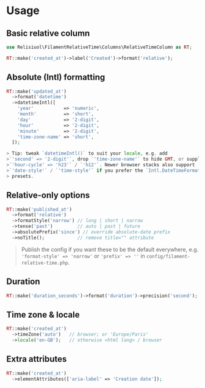 # Usage

## Basic relative column

```php
use Relisiuol\FilamentRelativeTime\Columns\RelativeTimeColumn as RT;

RT::make('created_at')->label('Created')->format('relative');
```

## Absolute (Intl) formatting

```php
RT::make('updated_at')
  ->format('datetime')
  ->datetimeIntl([
    'year'           => 'numeric',
    'month'          => 'short',
    'day'            => '2-digit',
    'hour'           => '2-digit',
    'minute'         => '2-digit',
    'time-zone-name' => 'short',
  ]);

> Tip: tweak `datetimeIntl()` to suit your locale, e.g. add
>`'second' => '2-digit'`, drop `'time-zone-name'` to hide GMT, or supply
>`'hour-cycle' => 'h23'` / `'h12'`. Newer browser stacks also support
>`'date-style'` / `'time-style'` if you prefer the `Intl.DateTimeFormat`
> presets.
```

## Relative-only options

```php
RT::make('published_at')
  ->format('relative')
  ->formatStyle('narrow') // long | short | narrow
  ->tense('past')         // auto | past | future
  ->absolutePrefix('since') // override absolute-date prefix
  ->noTitle();            // remove title="" attribute
```

> Publish the config if you want these to be the default everywhere, e.g.
>`'format-style' => 'narrow'` or `'prefix' => ''` in
>`config/filament-relative-time.php`.

## Duration

```php
RT::make('duration_seconds')->format('duration')->precision('second');
```

## Time zone & locale

```php
RT::make('created_at')
  ->timeZone('auto')   // browser; or 'Europe/Paris'
  ->locale('en-GB');   // otherwise <html lang> / browser
```

## Extra attributes

```php
RT::make('created_at')
  ->elementAttributes(['aria-label' => 'Creation date']);
```
